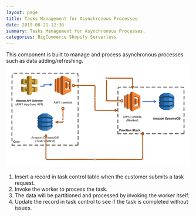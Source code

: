 ```yaml
---
layout: page
title: Tasks Management for Asynchronous Processes 
date: 2019-08-21 12:30
summary: Tasks Management for Asynchronous Processes.
categories: BigCommerce Shopify Serverless
---
```

This component is built to manage and process asynchronous processes such as data adding/refreshing.
![Architecture](/images/2019-09-10_12-35-28.png)
1.	Insert a record in task control table when the customer submits a task request.
2.	Invoke the worker to process the task.
3.	The data will be partitioned and processed by invoking the worker itself.
4.	Update the record in task control to see if the task is completed without issues.
